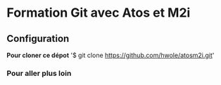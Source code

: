 # Formation Git avec Atos et M2i
## Configuration
**Pour cloner ce dépot**
'$ git clone https://github.com/hwole/atosm2i.git'
### Pour aller plus loin
